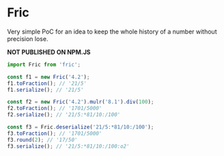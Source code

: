 # Fric

Very simple PoC for an idea to keep the whole history of a number without precision lose.

**NOT PUBLISHED ON NPM.JS**

```js
import Fric from 'fric';

const f1 = new Fric('4.2');
f1.toFraction(); // '21/5'
f1.serialize(); // '21/5'

const f2 = new Fric('4.2').mulr('8.1').div(100);
f2.toFraction(); // '1701/5000'
f2.serialize(); // '21/5:*81/10:/100'

const f3 = Fric.deserialize('21/5:*81/10:/100');
f3.toFraction(); // '1701/5000'
f3.round(2); // '17/50'
f3.serialize(); // '21/5:*81/10:/100:o2'
```
